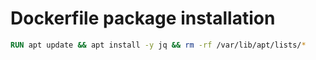 # Dockerfile package installation

```Dockerfile
RUN apt update && apt install -y jq && rm -rf /var/lib/apt/lists/*
```